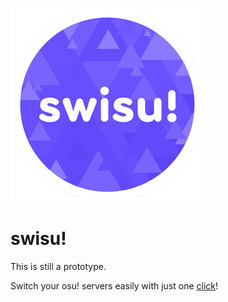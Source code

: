 ![logo](src-tauri/icons/Square310x310Logo.png)
# swisu!


This is still a prototype.

Switch your osu! servers easily with just one [click](https://github.com/minsiam/swisu/releases)!
